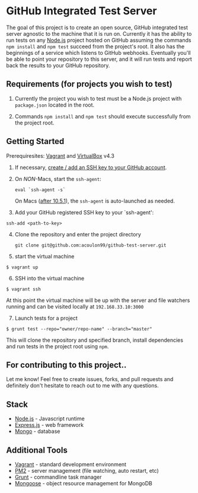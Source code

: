 # GitHub Integrated Test Server
The goal of this project is to create an open source, GitHub integrated test server agnostic to the machine that it is run on. Currently it has the ability to run tests on any [Node.js](https://nodejs.org/en/) project hosted on GitHub assuming the commands `npm install` and `npm test` succeed from the project's root. It also has the beginnings of a service which listens to GitHub webhooks. Eventually you'll be able to point your repository to this server, and it will run tests and report back the results to your GitHub repository.

## Requirements (for projects you wish to test)

1. Currently the project you wish to test must be a Node.js project with `package.json` located in the root.

2. Commands `npm install` and `npm test` should execute successfully from the project root.

## Getting Started
Prerequiresites: [Vagrant](https://www.vagrantup.com/) and [VirtualBox](https://www.virtualbox.org/wiki/Download_Old_Builds_4_3) v4.3

1. If necessary, [create / add an SSH key to your GitHub account](https://help.github.com/articles/generating-ssh-keys/).

2. On *NON*-Macs, start the `ssh-agent`:

   ```
   eval `ssh-agent -s`
   ```
   On Macs ([after 10.5.1](http://www-uxsup.csx.cam.ac.uk/~aia21/osx/leopard-ssh.html)), the `ssh-agent` is auto-launched as needed.

3. Add your GitHub registered SSH key to your `ssh-agent':

  ```
  ssh-add <path-to-key>
  ```

4. Clone the repository and enter the project directory

   ```
   git clone git@github.com:acoulon99/github-test-server.git
   ```

5. start the virtual machine

  ```
  $ vagrant up
  ```

6. SSH into the virtual machine 

  ```
  $ vagrant ssh
  ```

  At this point the virtual machine will be up with the server and file watchers running and can be visited locally at `192.168.33.10:3000`

7. Launch tests for a project
 
  ```
  $ grunt test --repo="owner/repo-name" --branch="master"
  ```

  This will clone the repository and specified branch, install dependencies and run tests in the project root using `npm`.

## For contributing to this project..
Let me know!
Feel free to create issues, forks, and pull requests and definitely don't hesitate to reach out to me with any questions.

## Stack
- [Node.js](https://nodejs.org) - Javascript runtime
- [Express.js](http://expressjs.com/) - web framework
- [Mongo](https://www.mongodb.org/) - database

## Additional Tools
- [Vagrant](https://www.vagrantup.com/) - standard development environment
- [PM2](http://pm2.keymetrics.io/) - server management (file watching, auto restart, etc)
- [Grunt](http://gruntjs.com/) - commandline task manager
- [Mongoose](http://mongoosejs.com/index.html) - object resource management for MongoDB
